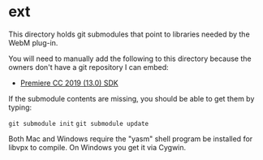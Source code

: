 ext
===

This directory holds git submodules that point to libraries needed by the WebM plug-in.

You will need to manually add the following to this directory because the owners don't have a git repository I can embed:

* [Premiere CC 2019 (13.0) SDK](https://developer.adobe.com/content/udp/en/apis/creativecloud/premierepro.html)


If the submodule contents are missing, you should be able to get them by typing:

`git submodule init`
`git submodule update`

Both Mac and Windows require the "yasm" shell program be installed for libvpx to compile.  On Windows you get it via Cygwin.

